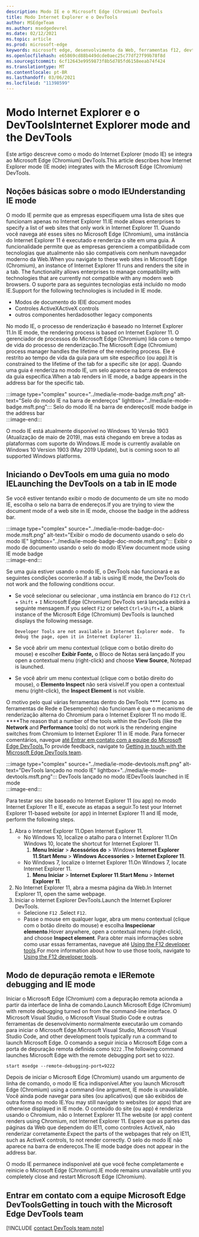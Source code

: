 ```yaml
---
description: Modo IE e o Microsoft Edge (Chromium) DevTools
title: Modo Internet Explorer e o DevTools
author: MSEdgeTeam
ms.author: msedgedevrel
ms.date: 02/12/2021
ms.topic: article
ms.prod: microsoft-edge
keywords: microsoft edge, desenvolvimento da Web, ferramentas f12, devtools, ie11, internet explorer 11, modo ie
ms.openlocfilehash: e65869cd88b449dcde0aec25c77df27f99b78f8d
ms.sourcegitcommit: 6cf12643e9959873f8b5d785fd6158eeab74f424
ms.translationtype: MT
ms.contentlocale: pt-BR
ms.lasthandoff: 03/06/2021
ms.locfileid: "11398599"
---
```

# <a name="internet-explorer-mode-and-the-devtools"></a><span data-ttu-id="845e2-104">Modo Internet Explorer e o DevTools</span><span class="sxs-lookup"><span data-stu-id="845e2-104">Internet Explorer mode and the DevTools</span></span>  

<span data-ttu-id="845e2-105">Este artigo descreve como o modo do Internet Explorer \(modo IE\) se integra ao Microsoft Edge \(Chromium\) DevTools.</span><span class="sxs-lookup"><span data-stu-id="845e2-105">This article describes how Internet Explorer mode \(IE mode\) integrates with the Microsoft Edge \(Chromium\) DevTools.</span></span>  

## <a name="understanding-ie-mode"></a><span data-ttu-id="845e2-106">Noções básicas sobre o modo IE</span><span class="sxs-lookup"><span data-stu-id="845e2-106">Understanding IE mode</span></span>  

<span data-ttu-id="845e2-107">O modo IE permite que as empresas especifiquem uma lista de sites que funcionam apenas no Internet Explorer 11.</span><span class="sxs-lookup"><span data-stu-id="845e2-107">IE mode allows enterprises to specify a list of web sites that only work in Internet Explorer 11.</span></span>  <span data-ttu-id="845e2-108">Quando você navega até esses sites no Microsoft Edge \(Chromium\), uma instância do Internet Explorer 11 é executado e renderiza o site em uma guia.  A funcionalidade permite que as empresas gerenciem a compatibilidade com tecnologias que atualmente não são compatíveis com nenhum navegador moderno da Web.</span><span class="sxs-lookup"><span data-stu-id="845e2-108">When you navigate to these web sites in Microsoft Edge \(Chromium\), an instance of Internet Explorer 11 runs and renders the site in a tab.  The functionality allows enterprises to manage compatibility with technologies that are currently not compatible with any modern web browsers.</span></span>  <span data-ttu-id="845e2-109">O suporte para as seguintes tecnologias está incluído no modo IE.</span><span class="sxs-lookup"><span data-stu-id="845e2-109">Support for the following technologies is included in IE mode.</span></span>  

*   <span data-ttu-id="845e2-110">Modos de documento do IE</span><span class="sxs-lookup"><span data-stu-id="845e2-110">IE document modes</span></span>  
*   <span data-ttu-id="845e2-111">Controles ActiveX</span><span class="sxs-lookup"><span data-stu-id="845e2-111">ActiveX controls</span></span>  
*   <span data-ttu-id="845e2-112">outros componentes herdados</span><span class="sxs-lookup"><span data-stu-id="845e2-112">other legacy components</span></span>  

<span data-ttu-id="845e2-113">No modo IE, o processo de renderização é baseado no Internet Explorer 11.</span><span class="sxs-lookup"><span data-stu-id="845e2-113">In IE mode, the rendering process is based on Internet Explorer 11.</span></span>  <span data-ttu-id="845e2-114">O gerenciador de processos do Microsoft Edge \(Chromium\) lida com o tempo de vida do processo de renderização.</span><span class="sxs-lookup"><span data-stu-id="845e2-114">The Microsoft Edge \(Chromium\) process manager handles the lifetime of the rendering process.</span></span>  <span data-ttu-id="845e2-115">Ele é restrito ao tempo de vida da guia para um site específico \(ou app\).</span><span class="sxs-lookup"><span data-stu-id="845e2-115">It is constrained to the lifetime of the tab for a specific site \(or app\).</span></span>  <span data-ttu-id="845e2-116">Quando uma guia é renderiza no modo IE, um selo aparece na barra de endereços da guia específica.</span><span class="sxs-lookup"><span data-stu-id="845e2-116">When a tab renders in IE mode, a badge appears in the address bar for the specific tab.</span></span>  

:::image type="complex" source="../media/ie-mode-badge.msft.png" alt-text="Selo do modo IE na barra de endereços" lightbox="../media/ie-mode-badge.msft.png":::
   <span data-ttu-id="845e2-118">Selo do modo IE na barra de endereços</span><span class="sxs-lookup"><span data-stu-id="845e2-118">IE mode badge in the address bar</span></span>  
:::image-end:::  

<span data-ttu-id="845e2-119">O modo IE está atualmente disponível no Windows 10 Versão 1903 \(Atualização de maio de 2019\), mas está chegando em breve a todas as plataformas com suporte do Windows.</span><span class="sxs-lookup"><span data-stu-id="845e2-119">IE mode is currently available on Windows 10 Version 1903 \(May 2019 Update\), but is coming soon to all supported Windows platforms.</span></span>  

## <a name="launching-the-devtools-on-a-tab-in-ie-mode"></a><span data-ttu-id="845e2-120">Iniciando o DevTools em uma guia no modo IE</span><span class="sxs-lookup"><span data-stu-id="845e2-120">Launching the DevTools on a tab in IE mode</span></span>  

<span data-ttu-id="845e2-121">Se você estiver tentando exibir o modo de documento de um site no modo IE, escolha o selo na barra de endereços.</span><span class="sxs-lookup"><span data-stu-id="845e2-121">If you are trying to view the document mode of a web site in IE mode, choose the badge in the address bar.</span></span>  

:::image type="complex" source="../media/ie-mode-badge-doc-mode.msft.png" alt-text="Exibir o modo de documento usando o selo do modo IE" lightbox="../media/ie-mode-badge-doc-mode.msft.png":::
   <span data-ttu-id="845e2-123">Exibir o modo de documento usando o selo do modo IE</span><span class="sxs-lookup"><span data-stu-id="845e2-123">View document mode using IE mode badge</span></span>  
:::image-end:::  

<span data-ttu-id="845e2-124">Se uma guia estiver usando o modo IE, o DevTools não funcionará e as seguintes condições ocorrerão.</span><span class="sxs-lookup"><span data-stu-id="845e2-124">If a tab is using IE mode, the DevTools do not work and the following conditions occur.</span></span>

*   <span data-ttu-id="845e2-125">Se você selecionar ou selecionar , uma instância em branco do `F12` `Ctrl` + `Shift` + `I` Microsoft Edge \(Chromium\) DevTools será lançada exibirá a seguinte mensagem.</span><span class="sxs-lookup"><span data-stu-id="845e2-125">If you select `F12` or select `Ctrl`+`Shift`+`I`, a blank instance of the Microsoft Edge \(Chromium\) DevTools is launched displays the following message.</span></span>  
    
    ```text
    Developer Tools are not available in Internet Explorer mode.  To debug the page, open it in Internet Explorer 11.
    ```  
    
*   <span data-ttu-id="845e2-126">Se você abrir um menu contextual \(clique com o botão direito do mouse\) e escolher **Exibir Fonte,** o Bloco de Notas será lançado.</span><span class="sxs-lookup"><span data-stu-id="845e2-126">If you open a contextual menu \(right-click\) and choose **View Source**, Notepad is launched.</span></span>  
*   <span data-ttu-id="845e2-127">Se você abrir um menu contextual \(clique com o botão direito do mouse\), o **Elemento Inspect** não será visível.</span><span class="sxs-lookup"><span data-stu-id="845e2-127">If you open a contextual menu \(right-click\), the **Inspect Element** is not visible.</span></span>  

<span data-ttu-id="845e2-128">O motivo pelo qual várias ferramentas dentro do DevTools \*\*\*\* \(como as ferramentas de Rede e Desempenho\) não funcionam é que o mecanismo de renderização alterna do Chromium para o Internet Explorer 11 no modo IE. \*\*\*\*</span><span class="sxs-lookup"><span data-stu-id="845e2-128">The reason that a number of the tools within the DevTools \(like the **Network** and **Performance** tools\) do not work is the rendering engine switches from Chromium to Internet Explorer 11 in IE mode.</span></span>  <span data-ttu-id="845e2-129">Para fornecer comentários, navegue [até Entrar em contato com a equipe do Microsoft Edge DevTools.](#getting-in-touch-with-the-microsoft-edge-devtools-team)</span><span class="sxs-lookup"><span data-stu-id="845e2-129">To provide feedback, navigate to [Getting in touch with the Microsoft Edge DevTools team](#getting-in-touch-with-the-microsoft-edge-devtools-team).</span></span>  

:::image type="complex" source="../media/ie-mode-devtools.msft.png" alt-text="DevTools lançado no modo IE" lightbox="../media/ie-mode-devtools.msft.png":::
   <span data-ttu-id="845e2-131">DevTools lançado no modo IE</span><span class="sxs-lookup"><span data-stu-id="845e2-131">DevTools launched in IE mode</span></span>  
:::image-end:::  

<span data-ttu-id="845e2-132">Para testar seu site baseado no Internet Explorer 11 \(ou app\) no modo Internet Explorer 11 e IE, execute as etapas a seguir.</span><span class="sxs-lookup"><span data-stu-id="845e2-132">To test your Internet Explorer 11-based website \(or app\) in Internet Explorer 11 and IE mode, perform the following steps.</span></span>  

1.  <span data-ttu-id="845e2-133">Abra o Internet Explorer 11.</span><span class="sxs-lookup"><span data-stu-id="845e2-133">Open Internet Explorer 11.</span></span>  
    *   <span data-ttu-id="845e2-134">No Windows 10, localize o atalho para o Internet Explorer 11.</span><span class="sxs-lookup"><span data-stu-id="845e2-134">On Windows 10, locate the shortcut for Internet Explorer 11.</span></span>
        1.  <span data-ttu-id="845e2-135">**Menu Iniciar**  >  **Acessórios do**  >  Windows **Internet Explorer 11**.</span><span class="sxs-lookup"><span data-stu-id="845e2-135">**Start Menu** > **Windows Accessories** > **Internet Explorer 11**.</span></span>  
    *   <span data-ttu-id="845e2-136">No Windows 7, localize o Internet Explorer 11.</span><span class="sxs-lookup"><span data-stu-id="845e2-136">On Windows 7, locate Internet Explorer 11.</span></span>
        1.  <span data-ttu-id="845e2-137">**Menu Iniciar**  >  **Internet Explorer 11**.</span><span class="sxs-lookup"><span data-stu-id="845e2-137">**Start Menu** > **Internet Explorer 11**.</span></span>  
1.  <span data-ttu-id="845e2-138">No Internet Explorer 11, abra a mesma página da Web.</span><span class="sxs-lookup"><span data-stu-id="845e2-138">In Internet Explorer 11, open the same webpage.</span></span>  
1.  <span data-ttu-id="845e2-139">Iniciar o Internet Explorer DevTools.</span><span class="sxs-lookup"><span data-stu-id="845e2-139">Launch the Internet Explorer DevTools.</span></span>  
    *   <span data-ttu-id="845e2-140">Selecione `F12` .</span><span class="sxs-lookup"><span data-stu-id="845e2-140">Select `F12`.</span></span>  
    *   <span data-ttu-id="845e2-141">Passe o mouse em qualquer lugar, abra um menu contextual \(clique com o botão direito do mouse\) e escolha **Inspecionar elemento**.</span><span class="sxs-lookup"><span data-stu-id="845e2-141">Hover anywhere, open a contextual menu \(right-click\), and choose **Inspect element**.</span></span>  <span data-ttu-id="845e2-142">Para obter mais informações sobre como usar essas ferramentas, navegue até [Using the F12 developer tools][PreviousVersionsWindowsInternetExplorerDeveloperSamplesbg182326].</span><span class="sxs-lookup"><span data-stu-id="845e2-142">For more information about how to use those tools, navigate to [Using the F12 developer tools][PreviousVersionsWindowsInternetExplorerDeveloperSamplesbg182326].</span></span>  

## <a name="remote-debugging-and-ie-mode"></a><span data-ttu-id="845e2-143">Modo de depuração remota e IE</span><span class="sxs-lookup"><span data-stu-id="845e2-143">Remote debugging and IE mode</span></span>  

<span data-ttu-id="845e2-144">Iniciar o Microsoft Edge \(Chromium\) com a depuração remota acionda a partir da interface de linha de comando.</span><span class="sxs-lookup"><span data-stu-id="845e2-144">Launch Microsoft Edge \(Chromium\) with remote debugging turned on from the command-line interface.</span></span>  <span data-ttu-id="845e2-145">O Microsoft Visual Studio, o Microsoft Visual Studio Code e outras ferramentas de desenvolvimento normalmente executarão um comando para iniciar o Microsoft Edge.</span><span class="sxs-lookup"><span data-stu-id="845e2-145">Microsoft Visual Studio, Microsoft Visual Studio Code, and other development tools typically run a command to launch Microsoft Edge.</span></span>  <span data-ttu-id="845e2-146">O comando a seguir inicia o Microsoft Edge com a porta de depuração remota definida como `9222` .</span><span class="sxs-lookup"><span data-stu-id="845e2-146">The following command launches Microsoft Edge with the remote debugging port set to `9222`.</span></span>  

```shell
start msedge --remote-debugging-port=9222
```  

<span data-ttu-id="845e2-147">Depois de iniciar o Microsoft Edge \(Chromium\) usando um argumento de linha de comando, o modo IE fica indisponível.</span><span class="sxs-lookup"><span data-stu-id="845e2-147">After you launch Microsoft Edge \(Chromium\) using a command-line argument, IE mode is unavailable.</span></span>  <span data-ttu-id="845e2-148">Você ainda pode navegar para sites \(ou aplicativos\) que são exibidos de outra forma no modo IE.</span><span class="sxs-lookup"><span data-stu-id="845e2-148">You may still navigate to websites \(or apps\) that are otherwise displayed in IE mode.</span></span>  <span data-ttu-id="845e2-149">O conteúdo do site \(ou app\) é renderiza usando o Chromium, não o Internet Explorer 11.</span><span class="sxs-lookup"><span data-stu-id="845e2-149">The website \(or app\) content renders using Chromium, not Internet Explorer 11.</span></span>  <span data-ttu-id="845e2-150">Espere que as partes das páginas da Web que dependem do IE11, como controles ActiveX, não renderizar corretamente.</span><span class="sxs-lookup"><span data-stu-id="845e2-150">Expect the parts of the webpages that rely on IE11, such as ActiveX controls, to not render correctly.</span></span>  <span data-ttu-id="845e2-151">O selo do modo IE não aparece na barra de endereços.</span><span class="sxs-lookup"><span data-stu-id="845e2-151">The IE mode badge does not appear in the address bar.</span></span>  

<span data-ttu-id="845e2-152">O modo IE permanece indisponível até que você feche completamente e reinicie o Microsoft Edge \(Chromium\).</span><span class="sxs-lookup"><span data-stu-id="845e2-152">IE mode remains unavailable until you completely close and restart Microsoft Edge \(Chromium\).</span></span>  

## <a name="getting-in-touch-with-the-microsoft-edge-devtools-team"></a><span data-ttu-id="845e2-153">Entrar em contato com a equipe Microsoft Edge DevTools</span><span class="sxs-lookup"><span data-stu-id="845e2-153">Getting in touch with the Microsoft Edge DevTools team</span></span>  

[!INCLUDE [contact DevTools team note](../includes/contact-devtools-team-note.md)]  

<!-- links -->  

[PreviousVersionsWindowsInternetExplorerDeveloperSamplesbg182326]: /previous-versions/windows/internet-explorer/ie-developer/samples/bg182326(v%3dvs.85) "Usando as ferramentas de desenvolvedor F12 | Microsoft Docs"  
